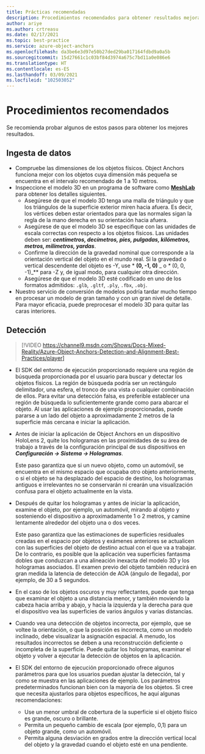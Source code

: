 ```yaml
---
title: Prácticas recomendadas
description: Procedimientos recomendados para obtener resultados mejorados
author: ariye
ms.author: crtreasu
ms.date: 02/17/2021
ms.topic: best-practice
ms.service: azure-object-anchors
ms.openlocfilehash: da3be6e3d97e50b27ded29ba017164fdbd9a0a5b
ms.sourcegitcommit: 15d27661c1c03bf84d3974a675c7bd11a0e086e6
ms.translationtype: HT
ms.contentlocale: es-ES
ms.lasthandoff: 03/09/2021
ms.locfileid: "102503052"
---
```

# <a name="best-practices"></a>Procedimientos recomendados

Se recomienda probar algunos de estos pasos para obtener los mejores resultados.

## <a name="ingestion"></a>Ingesta de datos

- Compruebe las dimensiones de los objetos físicos. Object Anchors funciona mejor con los objetos cuya dimensión más pequeña se encuentra en el intervalo recomendado de 1 a 10 metros.
- Inspeccione el modelo 3D en un programa de software como [**MeshLab**](https://www.meshlab.net/) para obtener los detalles siguientes.
  - Asegúrese de que el modelo 3D tenga una malla de triángulo y que los triángulos de la superficie exterior miren hacia afuera. Es decir, los vértices deben estar orientados para que las normales sigan la regla de la mano derecha en su orientación hacia afuera.
  - Asegúrese de que el modelo 3D se especifique con las unidades de escala correctas con respecto a los objetos físicos. Las unidades deben ser: ***centímetros, decímetros, pies, pulgadas, kilómetros, metros, milímetros, yardas***.
  - Confirme la dirección de la gravedad nominal que corresponde a la orientación vertical del objeto en el mundo real. Si la gravedad o vertical descendente del objeto es -Y, use * **(0, -1, 0)** _ o _*_ (0, 0, -1)_** para -Z y, de igual modo, para cualquier otra dirección.
  - Asegúrese de que el modelo 3D esté codificado en uno de los formatos admitidos: `.glb`, `.gltf`, `.ply`, `.fbx`, `.obj`.
- Nuestro servicio de conversión de modelos podría tardar mucho tiempo en procesar un modelo de gran tamaño y con un gran nivel de detalle. Para mayor eficacia, puede preprocesar el modelo 3D para quitar las caras interiores.

## <a name="detection"></a>Detección

> [!VIDEO https://channel9.msdn.com/Shows/Docs-Mixed-Reality/Azure-Object-Anchors-Detection-and-Alignment-Best-Practices/player]

- El SDK del entorno de ejecución proporcionado requiere una región de búsqueda proporcionada por el usuario para buscar y detectar los objetos físicos. La región de búsqueda podría ser un rectángulo delimitador, una esfera, el tronco de una vista o cualquier combinación de ellos. Para evitar una detección falsa, es preferible establecer una región de búsqueda lo suficientemente grande como para abarcar el objeto. Al usar las aplicaciones de ejemplo proporcionadas, puede pararse a un lado del objeto a aproximadamente 2 metros de la superficie más cercana e iniciar la aplicación.
- Antes de iniciar la aplicación de Object Anchors en un dispositivo HoloLens 2, quite los hologramas en las proximidades de su área de trabajo a través de la configuración principal de sus dispositivos en ***Configuración -> Sistema -> Hologramas***.

  Este paso garantiza que si un nuevo objeto, como un automóvil, se encuentra en el mismo espacio que ocupaba otro objeto anteriormente, o si el objeto se ha desplazado del espacio de destino, los hologramas antiguos e irrelevantes no se conservarán ni crearán una visualización confusa para el objeto actualmente en la vista.
- Después de quitar los hologramas y antes de iniciar la aplicación, examine el objeto, por ejemplo, un automóvil, mirando al objeto y sosteniendo el dispositivo a aproximadamente 1 o 2 metros, y camine lentamente alrededor del objeto una o dos veces.

  Este paso garantiza que las estimaciones de superficies residuales creadas en el espacio por objetos y exámenes anteriores se actualicen con las superficies del objeto de destino actual con el que va a trabajar. De lo contrario, es posible que la aplicación vea superficies fantasma dobles que conduzcan a una alineación inexacta del modelo 3D y los hologramas asociados. El examen previo del objeto también reducirá en gran medida la latencia de detección de AOA (ángulo de llegada), por ejemplo, de 30 a 5 segundos.
- En el caso de los objetos oscuros y muy reflectantes, puede que tenga que examinar el objeto a una distancia menor, y también moviendo la cabeza hacia arriba y abajo, y hacia la izquierda y la derecha para que el dispositivo vea las superficies de varios ángulos y varias distancias.
- Cuando vea una detección de objetos incorrecta, por ejemplo, que se voltee la orientación, o que la posición es incorrecta, como un modelo inclinado, debe visualizar la asignación espacial. A menudo, los resultados incorrectos se deben a una reconstrucción deficiente o incompleta de la superficie. Puede quitar los hologramas, examinar el objeto y volver a ejecutar la detección de objetos en la aplicación.
- El SDK del entorno de ejecución proporcionado ofrece algunos parámetros para que los usuarios puedan ajustar la detección, tal y como se muestra en las aplicaciones de ejemplo. Los parámetros predeterminados funcionan bien con la mayoría de los objetos. Si cree que necesita ajustarlos para objetos específicos, he aquí algunas recomendaciones:
  - Use un menor umbral de cobertura de la superficie si el objeto físico es grande, oscuro o brillante.
  - Permita un pequeño cambio de escala (por ejemplo, 0,1) para un objeto grande, como un automóvil.
  - Permita alguna desviación en grados entre la dirección vertical local del objeto y la gravedad cuando el objeto esté en una pendiente.
